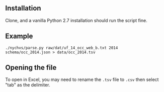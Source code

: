 ## Installation

Clone, and a vanilla Python 2.7 installation should run the script fine.

## Example

    ./nychvs/parse.py raw/dat/uf_14_occ_web_b.txt 2014 schema/occ_2014.json > data/occ_2014.tsv

## Opening the file

To open in Excel, you may need to rename the `.tsv` file to `.csv` then select
"tab" as the delimiter.
